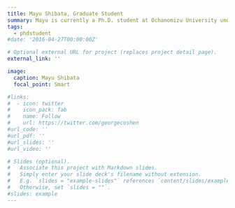 ```yaml
---
title: Mayu Shibata, Graduate Student
summary: Mayu is currently a Ph.D. student at Ochanomizu University under the supervision of Professor Kei Yura. We are collaborating on a project focusing on amino acid co-evolution!
tags:
  - phdstudent
#date: '2016-04-27T00:00:00Z'

# Optional external URL for project (replaces project detail page).
external_link: ''

image: 
  caption: Mayu Shibata
  focal_point: Smart

#links:
#  - icon: twitter
#    icon_pack: fab
#    name: Follow
#    url: https://twitter.com/georgecushen
#url_code: ''
#url_pdf: ''
#url_slides: ''
#url_video: ''

# Slides (optional).
#   Associate this project with Markdown slides.
#   Simply enter your slide deck's filename without extension.
#   E.g. `slides = "example-slides"` references `content/slides/example-slides.md`.
#   Otherwise, set `slides = ""`.
#slides: example
---
```


